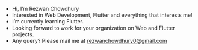 - Hi, I’m Rezwan Chowdhury
- Interested in Web Development, Flutter and everything that interests me!
- I’m currently learning Flutter.
- Looking forward to work for your organization on Web and Flutter projects.
- Any query? Please mail me at rezwanchowdhury0@gmail.com

<!---
rez1chy/rez1chy is a ✨ special ✨ repository because its `README.md` (this file) appears on your GitHub profile.
You can click the Preview link to take a look at your changes.
--->
